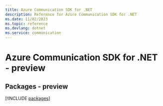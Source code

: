 ```yaml
---
title: Azure Communication SDK for .NET
description: Reference for Azure Communication SDK for .NET
ms.date: 11/02/2023
ms.topic: reference
ms.devlang: dotnet
ms.service: communication
---
```

# Azure Communication SDK for .NET - preview
## Packages - preview
[!INCLUDE [packages](communication-index.md)]